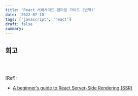 ```yaml
---
title: 'React 서버사이드 랜더링 가이드 (변역)'
date: '2022-07-10'
tags: ['javascript', 'react']
draft: false
summary:
---
```


## 회고

<br /><br />

[Ref]:

- [A beginner’s guide to React Server-Side Rendering (SSR)](https://medium.com/jspoint/a-beginners-guide-to-react-server-side-rendering-ssr-bf3853841d55)

<br /><br /><br />
